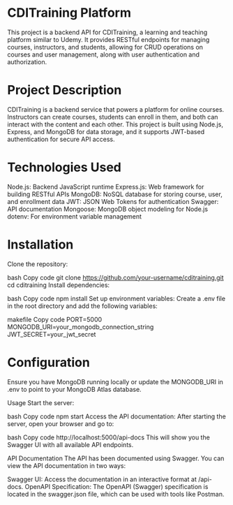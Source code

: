 # CDITraining Platform
This project is a backend API for CDITraining, a learning and teaching platform similar to Udemy. It provides RESTful endpoints for managing courses, instructors, and students, allowing for CRUD operations on courses and user management, along with user authentication and authorization.

# Project Description
CDITraining is a backend service that powers a platform for online courses. Instructors can create courses, students can enroll in them, and both can interact with the content and each other. This project is built using Node.js, Express, and MongoDB for data storage, and it supports JWT-based authentication for secure API access.

# Technologies Used
Node.js: Backend JavaScript runtime
Express.js: Web framework for building RESTful APIs
MongoDB: NoSQL database for storing course, user, and enrollment data
JWT: JSON Web Tokens for authentication
Swagger: API documentation
Mongoose: MongoDB object modeling for Node.js
dotenv: For environment variable management

# Installation
Clone the repository:

bash
Copy code
git clone https://github.com/your-username/cditraining.git
cd cditraining
Install dependencies:

bash
Copy code
npm install
Set up environment variables: Create a .env file in the root directory and add the following variables:

makefile
Copy code
PORT=5000
MONGODB_URI=your_mongodb_connection_string
JWT_SECRET=your_jwt_secret
# Configuration
Ensure you have MongoDB running locally or update the MONGODB_URI in .env to point to your MongoDB Atlas database.

Usage
Start the server:

bash
Copy code
npm start
Access the API documentation: After starting the server, open your browser and go to:

bash
Copy code
http://localhost:5000/api-docs
This will show you the Swagger UI with all available API endpoints.

API Documentation
The API has been documented using Swagger. You can view the API documentation in two ways:

Swagger UI: Access the documentation in an interactive format at /api-docs.
OpenAPI Specification: The OpenAPI (Swagger) specification is located in the swagger.json file, which can be used with tools like Postman.
